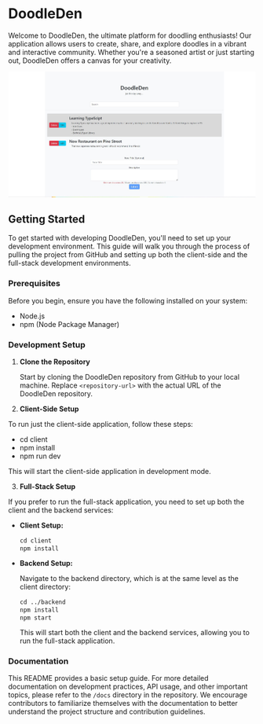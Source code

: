 # DoodleDen

Welcome to DoodleDen, the ultimate platform for doodling enthusiasts! Our application allows users to create, share, and explore doodles in a vibrant and interactive community. Whether you're a seasoned artist or just starting out, DoodleDen offers a canvas for your creativity.

![DoodleDen Project Image](app.jpg)

## Getting Started

To get started with developing DoodleDen, you'll need to set up your development environment. This guide will walk you through the process of pulling the project from GitHub and setting up both the client-side and the full-stack development environments.

### Prerequisites

Before you begin, ensure you have the following installed on your system:

- Node.js
- npm (Node Package Manager)

### Development Setup

1. **Clone the Repository**

   Start by cloning the DoodleDen repository from GitHub to your local machine.
   Replace `<repository-url>` with the actual URL of the DoodleDen repository.

2. **Client-Side Setup**

To run just the client-side application, follow these steps:

- cd client
- npm install
- npm run dev

This will start the client-side application in development mode.

3. **Full-Stack Setup**

If you prefer to run the full-stack application, you need to set up both the client and the backend services:

- **Client Setup:**

  ```
  cd client
  npm install
  ```

- **Backend Setup:**

  Navigate to the backend directory, which is at the same level as the client directory:

  ```
  cd ../backend
  npm install
  npm start
  ```

  This will start both the client and the backend services, allowing you to run the full-stack application.

### Documentation

This README provides a basic setup guide. For more detailed documentation on development practices, API usage, and other important topics, please refer to the `/docs` directory in the repository. We encourage contributors to familiarize themselves with the documentation to better understand the project structure and contribution guidelines.
